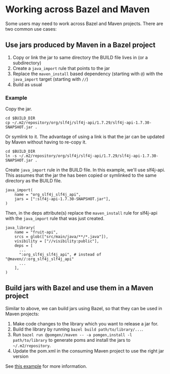 # Working across Bazel and Maven

Some users may need to work across Bazel and Maven projects. There are two common use cases:


## Use jars produced by Maven in a Bazel project

1. Copy or link the jar to same directory the BUILD file lives in (or a subdirectory)
1. Create a `java_import` rule that points to the jar
1. Replace the `maven_install` based dependency (starting with `@`) with the `java_import` target (starting with `//`)
1. Build as usual


### Example

Copy the jar.
```
cd $BUILD_DIR
cp ~/.m2/repository/org/slf4j/slf4j-api/1.7.29/slf4j-api-1.7.30-SNAPSHOT.jar .
```
Or symlink to it. The advantage of using a link is that the jar can be updated by Maven without having to re-copy it.
```
cd $BUILD_DIR
ln -s ~/.m2/repository/org/slf4j/slf4j-api/1.7.29/slf4j-api-1.7.30-SNAPSHOT.jar .
```
Create `java_import` rule in the BUILD file. In this example, we'll use slf4j-api. This assumes that the jar the  has been copied or symlinked to the same directory as the BUILD file.
```
java_import(
    name = "org_slf4j_slf4j_api",
    jars = [":slf4j-api-1.7.30-SNAPSHOT.jar"],
)
```
Then, in the deps attribute(s) replace the `maven_install` rule for slf4j-api with the `java_import` rule that was just created.
```
java_library(
    name = "fruit-api",
    srcs = glob(["src/main/java/**/*.java"]),
    visibility = ["//visibility:public"],
    deps = [
      ...
      ":org_slf4j_slf4j_api", # instead of "@maven//:org_slf4j_slf4j_api"
      ...
    ],
)
```


## Build jars with Bazel and use them in a Maven project

Similar to above, we can build jars using Bazel, so that they can be used in Maven projects:

1. Make code changes to the library which you want to release a jar for.
1. Build the library by running `bazel build path/to/library/...`.
1. Run `bazel run @pomgen//maven -- -a pomgen,install -l path/to/library` to generate poms and install the jars to `~/.m2/repository`.
1. Update the pom.xml in the consuming Maven project to use the right jar version

See [this example](../examples/hello-world#installing-maven-artifacts-into-the-local-maven-repository) for more information.
